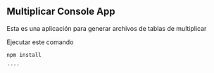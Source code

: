 ## Multiplicar Console App

Esta es una aplicación para generar archivos de tablas de multiplicar

Ejecutar este comando

````
npm install

´´´´